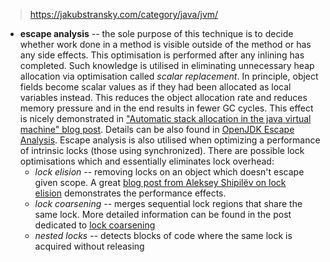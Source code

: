 

> https://jakubstransky.com/category/java/jvm/

-   **escape analysis** -- the sole purpose of this technique is to decide whether work done in a method is visible outside of the method or has any side effects. This optimisation is performed after any inlining has completed. Such knowledge is utilised in eliminating unnecessary heap allocation via optimisation called *scalar replacement*. In principle, object fields become scalar values as if they had been allocated as local variables instead. This reduces the object allocation rate and reduces memory pressure and in the end results in fewer GC cycles. This effect is nicely demonstrated in ["Automatic stack allocation in the java virtual machine" blog post](https://www.stefankrause.net/wp/?p=64). Details can be also found in [OpenJDK Escape Analysis](https://wiki.openjdk.java.net/display/HotSpot/EscapeAnalysis).
    Escape analysis is also utilised when optimizing a performance of intrinsic locks (those using synchronized). There are possible lock optimisations which and essentially eliminates lock overhead:
    -   *lock elision* -- removing locks on an object which doesn't escape given scope. A great [blog post from Aleksey Shipilёv on lock elision](https://shipilev.net/jvm-anatomy-park/19-lock-elision/) demonstrates the performance effects.
    -   *lock coarsening* -- merges sequential lock regions that share the same lock. More detailed information can be found in the post dedicated to [lock coarsening](http://work.tinou.com/2009/06/lock-coarsening-biased-locking-escape-analysis-for-dummies.html)
    -   *nested locks* -- detects blocks of code where the same lock is acquired without releasing


